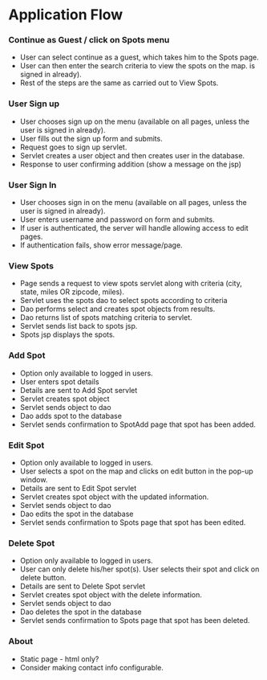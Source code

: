 # Application Flow

### Continue as Guest / click on Spots menu

- User can select continue as a guest, which takes him to the Spots page. 
- User can then enter the search criteria to view the spots on the map. 
is signed in already).
- Rest of the steps are the same as carried out to View Spots.

### User Sign up

- User chooses sign up on the menu (available on all pages, unless the user 
is signed in already).
- User fills out the sign up form and submits.
- Request goes to sign up servlet.
- Servlet creates a user object and then creates user in the database.
- Response to user confirming addition (show a message on the jsp)

### User Sign In

- User chooses sign in on the menu (available on all pages, unless the user 
is signed in already).
- User enters username and password on form and submits. 
- If user is authenticated, the server will handle allowing access to edit 
pages. 
- If authentication fails, show error message/page.


### View Spots

- Page sends a request to view spots servlet along with criteria 
(city, state, miles OR zipcode, miles).
- Servlet uses the spots dao to select spots according to criteria
- Dao performs select and creates spot objects from results.
- Dao returns list of spots matching criteria to servlet.
- Servlet sends list back to spots  jsp.
- Spots jsp displays the spots.


### Add Spot

- Option only available to logged in users.
- User enters spot  details
- Details are sent to Add Spot  servlet
- Servlet creates spot  object
- Servlet sends object to dao
- Dao adds spot to the database
- Servlet sends confirmation to SpotAdd page that spot has been added.

### Edit Spot 

- Option only available to logged in users.
- User selects a spot on the map and clicks on edit button in the pop-up window. 
- Details are sent to Edit Spot  servlet
- Servlet creates spot  object with the updated information.
- Servlet sends object to dao
- Dao edits the spot in the database
- Servlet sends confirmation to Spots page that spot has been edited.


### Delete Spot 

- Option only available to logged in users.
- User can only delete his/her spot(s). User selects their spot and click on delete button. 
- Details are sent to Delete Spot  servlet
- Servlet creates spot  object with the delete information.
- Servlet sends object to dao
- Dao deletes the spot in the database
- Servlet sends confirmation to Spots page that spot has been deleted.

### About

- Static page - html only? 
- Consider making contact info configurable.
